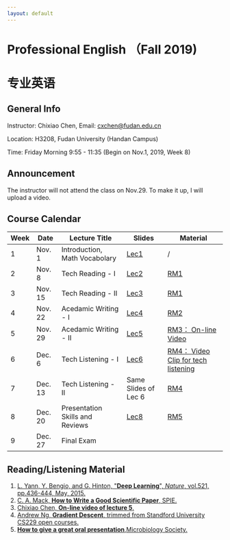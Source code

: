 ```yaml
---
layout: default
---
```


# Professional English （Fall 2019)
# 专业英语

## General Info

Instructor: Chixiao Chen, 
Email: cxchen@fudan.edu.cn

Location: H3208, Fudan University (Handan Campus)

Time: Friday Morning 9:55 - 11:35 (Begin on Nov.1, 2019, Week 8)

## Announcement

The instructor will not attend the class on Nov.29. To make it up, I will upload a video.

## Course Calendar

 Week | Date | Lecture Title | Slides | Material|
 ---- |  ---- |-----|-----|----|
1| Nov. 1 | Introduction, Math Vocabolary | [Lec1](./peng01.pdf) | / |
2| Nov. 8 | Tech Reading - I |  [Lec2](./peng02.pdf) | [RM1](https://www.nature.com/articles/nature14539.pdf) |
3| Nov. 15 | Tech Reading - II | [Lec3](./peng03.pdf) | [RM1](https://www.nature.com/articles/nature14539.pdf) |
4| Nov. 22 | Acedamic Writing - I | [Lec4](./peng04.pdf)  | [RM2](https://spie.org/samples/9781510619142.pdf)|
5| Nov. 29 | Acedamic Writing - II | [Lec5](./peng05.pdf)  | [RM3： On-line Video](http://oss.imux.top/lec5v.mp4)|
6| Dec. 6 | Tech Listening - I | [Lec6](./peng06.pdf)  |  [RM4： Video Clip for tech listening](http://oss.imux.top/listing_ng_gradient_decent.mp4) |
7| Dec. 13 | Tech Listening - II   |  Same Slides of Lec 6 | [RM4](http://oss.imux.top/listing_ng_gradient_decent.mp4) |
8| Dec. 20 | Presentation Skills and Reviews |  [Lec8](./peng08.pdf)  | [RM5](./opc.mp4) |
9| Dec. 27 | Final Exam  |   |  |

## Reading/Listening Material

1. [L. Yann, Y. Bengio, and G. Hinton, "**Deep Learning**", *Nature*, vol.521, pp.436-444, May, 2015.](https://www.nature.com/articles/nature14539.pdf)
2. [C. A. Mack, **How to Write a Good Scientific Paper**, SPIE.](https://spie.org/samples/9781510619142.pdf)
3. [Chixiao Chen, **On-line video of lecture 5**.](http://oss.imux.top/lec5v.mp4)
4. [Andrew Ng, **Gradient Descent**, trimmed from Standford University CS229 open courses.](https://oss.imux.top/listing_ng_gradient_decent.mp4)
5. [**How to give a great oral presentation**,Microbiology Society.](./opc.mp4)


